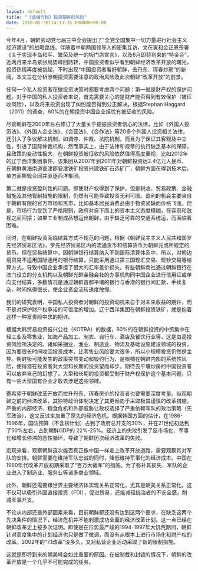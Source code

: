 ```yaml
---
layout: default
title: "《金融时报》投资朝鲜的风险"
date: 2018-05-30T14:13:35.000000+08:00
---
```


今年4月，朝鲜劳动党七届三中全会提出了“全党全国集中一切力量进行社会主义经济建设”的战略路线。伴随着中朝两国领导人的密集互访，文在寅和金正恩签署《关于实现半岛和平、繁荣及统一的板门店宣言》，以及6月即将到来的“特金会”，近两月来半岛紧张局势峰回路转，中国投资者似乎看到朝鲜经济改革开放的曙光，投资热情再度被挑起，不时出现“中国投资者看好朝鲜，去丹东、珲春炒房”的新闻。本文旨在分析涉朝投资需要注意的政治风险及此次朝鲜“改革开放”的前景。

任何一个私人投资者在做投资决策时都要考虑两个问题：第一就是财产权的保护问题。对于中国的私人投资者来说，首先需要关心的是财产能否得到有效保护（被征收风险），以及将来投资出现了纠纷能否得到公正解决。根据Stephan Haggard（2011）的调查，60%的在朝投资中国企业担忧有被征收的风险。

尽管朝鲜在2000年左右修订了大量关于提振投资者信心的法律，比如《外国人投资法》、《外国人企业法》、《合营法》、《合作法》等20多个外国人投资相关法律，还引入了争议解决机制，如调停、仲裁、法院机制，而且为了保证其客观及中立性，引进了国际仲裁机构，然而事实上，由于法律和规章的执行缺乏基本的保障，且政策的变动性极大，在朝鲜投资被征收的风险依然值得高度重视，比如2012年的辽宁西洋集团事件。该集团从2007年到2011年对朝鲜投资达2.4亿元人民币，在朝鲜黄海南道瓮津郡瓮津铁矿投资兴建铁矿石选矿厂，朝鲜方面在得到技术后，单方面撕毁合同并驱逐西洋集团。

第二就是投资盈利性的问题。即使财产权得到了保护，但是税收、贸易政策、金融措施及其他管制措施的限制，仍然有可能导致投资无利可图。盈利的机会主要来自于朝鲜有限的官方市场和黑市，比如基本居民消费品由于物资紧缺而价格飞涨。但是，市场行为受到了严格限制，政府对自下而上的资本主义态度模糊，在容忍和敌视之间回摆；如果工业制成品想运出朝鲜，由于缺乏可靠的交通系统运，而面临着困难。

同时，在朝鲜投资面临结算方式不规范的问题，根据《朝鲜民主主义人民共和国罗先经济贸易区法》，罗先经济贸易区内的流通货币和结算货币为朝鲜元或所规定的货币。但在贸易结算中，因朝鲜银行结算纳入不到国际清算体系中，所以，对朝边境贸易不适用国际通用的银行结算，只能采用通过第三国现汇交易、现钞交易等结算方式，导致中国企业承担了很大的汇率差价损失。有些朝鲜商社通过朝鲜银行在澳门设立的分支机构以及朝鲜光鲜金融会社的办事机构同中国企业进行信用证或单向支付结算，多数情况是通过朝鲜首都平壤的银行与香港的银行间汇款，手续复杂，时间拖得很长，使企业资金流转速度放慢。

我们的研究表明，中国私人投资者对朝鲜的投资动机来自于对未来收益的期许，而不是对保护财产权承诺的可信度的增加。辽宁西洋集团在朝鲜投资铁矿，就是抱着这样一种富贵险中求的期许。

根据大韩贸易投资振兴公社（KOTRA）的数据，80%的在朝鲜投资的中资集中在轻工业及零售业，如海产品加工、制衣、自行车、酒店及餐饮行业等，这是由高投资风险所决定的。诸如采掘业、渔业、制造业、物流及基础设施建设领域的投资，因为要很长时间收回投资成本，比零售业风险要大很多，所以小规模投资仍然是主导。朝鲜极可能发生的政策突然变动和毁约行为，是根植在朝鲜内部的系统性风险，使得潜在投资者对大型和长期的投资望而却步。期待去平壤炒房的中国投资者可以放弃自己的幻想了。大型和长期的投资都受制于财产权保护这个基本问题，只有一些大型国有企业才敢去涉足这些领域。

寄希望于朝鲜改革开放而拉升丹东、珲春房价的投资者也要需要深度考量。纵观朝鲜之前的经济改革，其独特政治体制决定了其更倾向于采取极其谨慎的改革措施。严重的内部经济、粮食危机和外部威胁让政权选择了严重依赖军队的政治策略（先军政治），这又反过来加重了原先的经济危机。根据韩国方面的估计，在1986-1996年，国防预算（不含核计划）占到了政府总开支的30%，并在21世纪初达到了50%左右，占到朝鲜GDP的 22%-25%。经济上的失败引发了反市场化、军事化和增长停滞的恶性循环，导致了朝鲜历次经济改革的失败。

宏观来看，观察朝鲜这次能否真正像中国一样走上改革开放道路，需要观察其对军队的安排。朝鲜需要在维持军队忠诚的同时，降低维持军事化的经济成本。中国在1980年代改革开放初期采取了“百万大裁军”的措施。为了弥补其损失，军队的企业进入了制造业、服务业等诸多商业领域。

此外，朝鲜还需要跟世界主要经济体实现关系正常化，尤其是朝美关系正常化。这不仅可以吸引外国直接投资（FDI），促进贸易，还能减轻统治者的不安全感，削减军事开支。

不论从内部还是外部因素来看，目前朝鲜都还没有达到这两个要求，在缺乏这两个先决条件的情况下，经济危机并不能刺激成功全面的经济改革计划。这一点已经在朝鲜改革史上被多次证明。即使是在形势最严峻的1994-1997年大饥荒期间，朝鲜针对高度集中的计划经济也只是做了微调，而没有从根本上进行市场化和财产权的改革。2002年的“7.1改革”没多久，又对私营企业活动采取了新的限制措施。

这就是即将到来的朝美峰会如此重要的原因。在被制裁和封锁的情况下，朝鲜的改革开放是一个几乎不可能完成的任务。

